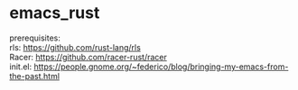# emacs_rust

prerequisites:  
rls: https://github.com/rust-lang/rls  
Racer: https://github.com/racer-rust/racer  
init.el: https://people.gnome.org/~federico/blog/bringing-my-emacs-from-the-past.html  

